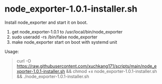 # node_exporter-1.0.1-installer.sh
Install node_exporter and start it on boot.
1. get node_exporter-1.0.1 to /usr/local/bin/node_exporter
2. sudo useradd -rs /bin/false node_exporter
3. make node_exporter start on boot with systemd unit

Usage:
> curl -O https://raw.githubusercontent.com/xuchkang171/scripts/main/node_exporter-1.0.1-installer.sh && chmod +x node_exporter-1.0.1-installer.sh && ./node_exporter-1.0.1-installer.sh
